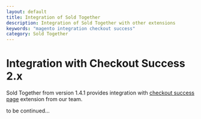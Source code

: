 ```yaml
---
layout: default
title: Integration of Sold Together
description: Integration of Sold Together with other extensions
keywords: "magento integration checkout success"
category: Sold Together
---
```


# Integration with Checkout Success 2.x

Sold Together from version 1.4.1 provides integration with
[checkout success page](../../checkout-success/) extension from our team.

to be continued...


